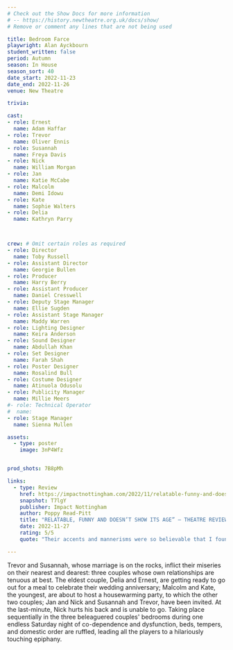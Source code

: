 ```yaml
---
# Check out the Show Docs for more information
# -- https://history.newtheatre.org.uk/docs/show/
# Remove or comment any lines that are not being used

title: Bedroom Farce
playwright: Alan Ayckbourn
student_written: false
period: Autumn
season: In House
season_sort: 40
date_start: 2022-11-23
date_end: 2022-11-26
venue: New Theatre

trivia:

cast:
- role: Ernest
  name: Adam Haffar
- role: Trevor
  name: Oliver Ennis
- role: Susannah
  name: Freya Davis
- role: Nick
  name: William Morgan
- role: Jan
  name: Katie McCabe
- role: Malcolm
  name: Demi Idowu
- role: Kate
  name: Sophie Walters
- role: Delia
  name: Kathryn Parry



crew: # Omit certain roles as required
- role: Director
  name: Toby Russell
- role: Assistant Director 
  name: Georgie Bullen
- role: Producer
  name: Harry Berry
- role: Assistant Producer
  name: Daniel Cresswell
- role: Deputy Stage Manager 
  name: Ellie Sugden
- role: Assistant Stage Manager
  name: Maddy Warren
- role: Lighting Designer 
  name: Keira Anderson
- role: Sound Designer 
  name: Abdullah Khan
- role: Set Designer 
  name: Farah Shah
- role: Poster Designer 
  name: Rosalind Bull
- role: Costume Designer 
  name: Atinuola Odusolu
- role: Publicity Manager
  name: Millie Meers
#- role: Technical Operator 
#  name: 
- role: Stage Manager 
  name: Sienna Mullen

assets:
  - type: poster
    image: 3nP4Wfz


prod_shots: 7B8pMh

links:
  - type: Review
    href: https://impactnottingham.com/2022/11/relatable-funny-and-doesnt-show-its-age-theatre-review-bedroom-farce-nottingham-new-theatre/
    snapshot: T7lgY
    publisher: Impact Nottingham
    author: Poppy Read-Pitt
    title: "RELATABLE, FUNNY AND DOESN’T SHOW ITS AGE” – THEATRE REVIEW: BEDROOM FARCE @ NOTTINGHAM NEW THEATRE"
    date: 2022-11-27
    rating: 5/5
    quote: "Their accents and mannerisms were so believable that I found myself being all too viscerally reminded of certain family members"

---
```


Trevor and Susannah, whose marriage is on the rocks, inflict their miseries on
their nearest and dearest: three couples whose own relationships are tenuous at
best. The eldest couple, Delia and Ernest, are getting ready to go out for a meal
to celebrate their wedding anniversary; Malcolm and Kate, the youngest, are
about to host a housewarming party, to which the other two couples; Jan and
Nick and Susannah and Trevor, have been invited. At the last-minute, Nick hurts
his back and is unable to go.
Taking place sequentially in the three beleaguered couples' bedrooms during
one endless Saturday night of co-dependence and dysfunction, beds, tempers,
and domestic order are ruffled, leading all the players to a hilariously touching
epiphany.
